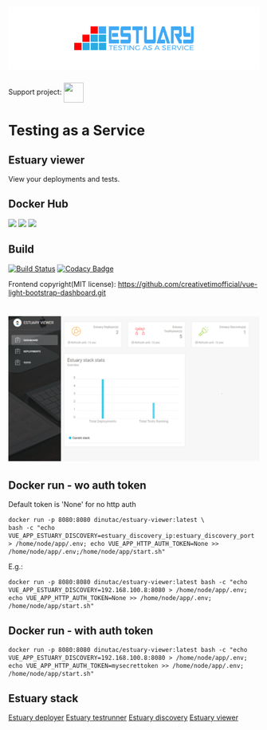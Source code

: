 <h1 align="center"><img src="./docs/images/banner_estuary.png" alt="Testing as a service with Docker"></h1>

Support project: <a href="https://paypal.me/catalindinuta?locale.x=en_US"><img src="https://pbs.twimg.com/profile_images/1145724063106519040/b1L98qh9_400x400.jpg" height="40" width="40" align="center"></a>

# Testing as a Service
## Estuary viewer
View your deployments and tests.

## Docker Hub
[![](https://images.microbadger.com/badges/image/dinutac/estuary-viewer.svg)](https://microbadger.com/images/dinutac/estuary-viewer "Get your own image badge on microbadger.com") [![](https://images.microbadger.com/badges/version/dinutac/estuary-viewer.svg)](https://microbadger.com/images/dinutac/estuary-viewer "Get your own version badge on microbadger.com") ![](https://img.shields.io/docker/pulls/dinutac/estuary-viewer.svg)

## Build
[![Build Status](https://travis-ci.org/dinuta/estuary-viewer.svg?branch=master)](https://travis-ci.org/dinuta/estuary-viewer)
[![Codacy Badge](https://api.codacy.com/project/badge/Grade/00539cc6a6104c03b5f7939bd85cd080)](https://www.codacy.com/manual/dinuta/estuary-viewer?utm_source=github.com&amp;utm_medium=referral&amp;utm_content=dinuta/estuary-viewer&amp;utm_campaign=Badge_Grade)

Frontend copyright(MIT license): https://github.com/creativetimofficial/vue-light-bootstrap-dashboard.git

<h1 align="center"><img src="./docs/images/dash_viewer.png" alt="Testing as a service with Docker"></h1>

## Docker run - wo auth token
Default token is 'None' for no http auth
```shell script
docker run -p 8080:8080 dinutac/estuary-viewer:latest \
bash -c "echo VUE_APP_ESTUARY_DISCOVERY=estuary_discovery_ip:estuary_discovery_port > /home/node/app/.env; echo VUE_APP_HTTP_AUTH_TOKEN=None >> /home/node/app/.env;/home/node/app/start.sh"

```

E.g.:
```shell script
docker run -p 8080:8080 dinutac/estuary-viewer:latest bash -c "echo VUE_APP_ESTUARY_DISCOVERY=192.168.100.8:8080 > /home/node/app/.env; echo VUE_APP_HTTP_AUTH_TOKEN=None >> /home/node/app/.env; /home/node/app/start.sh"
```

## Docker run - with auth token
```shell script
docker run -p 8080:8080 dinutac/estuary-viewer:latest bash -c "echo VUE_APP_ESTUARY_DISCOVERY=192.168.100.8:8080 > /home/node/app/.env; echo VUE_APP_HTTP_AUTH_TOKEN=mysecrettoken >> /home/node/app/.env; /home/node/app/start.sh"
```

## Estuary stack
[Estuary deployer](https://github.com/dinuta/estuary-deployer)
[Estuary testrunner](https://github.com/dinuta/estuary-testrunner)
[Estuary discovery](https://github.com/dinuta/estuary-discovery)
[Estuary viewer](https://github.com/dinuta/estuary-viewer)

